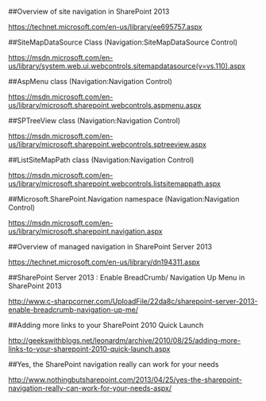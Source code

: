 
##Overview of site navigation in SharePoint 2013

https://technet.microsoft.com/en-us/library/ee695757.aspx

##SiteMapDataSource Class (Navigation:SiteMapDataSource Control)

https://msdn.microsoft.com/en-us/library/system.web.ui.webcontrols.sitemapdatasource(v=vs.110).aspx

##AspMenu class (Navigation:Navigation Control)

https://msdn.microsoft.com/en-us/library/microsoft.sharepoint.webcontrols.aspmenu.aspx

##SPTreeView class (Navigation:Navigation Control)

https://msdn.microsoft.com/en-us/library/microsoft.sharepoint.webcontrols.sptreeview.aspx

##ListSiteMapPath class (Navigation:Navigation Control)

https://msdn.microsoft.com/en-us/library/microsoft.sharepoint.webcontrols.listsitemappath.aspx

##Microsoft.SharePoint.Navigation namespace (Navigation:Navigation Control)

https://msdn.microsoft.com/en-us/library/microsoft.sharepoint.navigation.aspx

##Overview of managed navigation in SharePoint Server 2013

https://technet.microsoft.com/en-us/library/dn194311.aspx

##SharePoint Server 2013 : Enable BreadCrumb/ Navigation Up Menu in SharePoint 2013

http://www.c-sharpcorner.com/UploadFile/22da8c/sharepoint-server-2013-enable-breadcrumb-navigation-up-me/

##Adding more links to your SharePoint 2010 Quick Launch

http://geekswithblogs.net/leonardm/archive/2010/08/25/adding-more-links-to-your-sharepoint-2010-quick-launch.aspx

##Yes, the SharePoint navigation really can work for your needs

http://www.nothingbutsharepoint.com/2013/04/25/yes-the-sharepoint-navigation-really-can-work-for-your-needs-aspx/







